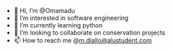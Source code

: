 - 👋 Hi, I’m @Omamadu
- 👀 I’m interested in software engineering
- 🌱 I’m currently learning python
- 💞️ I’m looking to collaborate on conservation projects
- 📫 How to reach me @m.diallo@alustudent.com

<!---
Thanks
--->
